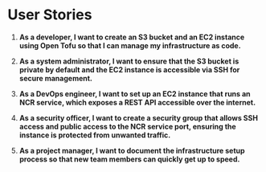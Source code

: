 # User Stories

1. **As a developer, I want to create an S3 bucket and an EC2 instance using Open Tofu so that I can manage my infrastructure as code.**

2. **As a system administrator, I want to ensure that the S3 bucket is private by default and the EC2 instance is accessible via SSH for secure management.**

3. **As a DevOps engineer, I want to set up an EC2 instance that runs an NCR service, which exposes a REST API accessible over the internet.**

4. **As a security officer, I want to create a security group that allows SSH access and public access to the NCR service port, ensuring the instance is protected from unwanted traffic.**

5. **As a project manager, I want to document the infrastructure setup process so that new team members can quickly get up to speed.**

